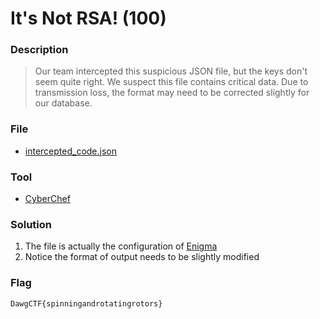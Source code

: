 # It's Not RSA! (100)

### Description
> Our team intercepted this suspicious JSON file, but the keys don't seem quite right. We suspect this file contains critical data. Due to transmission loss, the format may need to be corrected slightly for our database.

### File
* [intercepted_code.json](./File/intercepted_code.json)

### Tool
* [CyberChef](https://gchq.github.io/CyberChef/#recipe=Enigma('3-rotor','LEYJVCNIXWPBQMDRTAKZGFUHOS','A','A','BDFHJLCPRTXVZNYEIWGAKMUSQO%3CW','C','F','ESOVPZJAYQUIRHXLNFTGKDCMWB%3CK','L','V','EKMFLGDQVZNTOWYHXUSPAIBRCJ%3CR','F','M','AY%20BR%20CU%20DH%20EQ%20FS%20GL%20IP%20JX%20KN%20MO%20TZ%20VW','AU%20CB%20GI%20ZX%20YQ%20OS%20FE',true)&input=ZXZnbmd1ZXh0bGl3Y21uZHlwemRuaGJzaHJhY3JucHo)

### Solution
1. The file is actually the configuration of [Enigma](https://en.wikipedia.org/wiki/Enigma_machine)
2. Notice the format of output needs to be slightly modified

### Flag
```
DawgCTF{spinningandrotatingrotors}
```